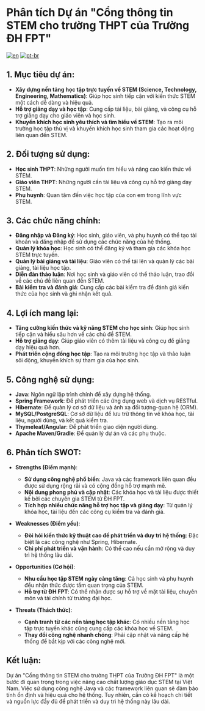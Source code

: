 # Phân tích Dự án "Cổng thông tin STEM cho trường THPT của Trường ĐH FPT"

[![en](https://img.shields.io/badge/lang-en-blue.svg)](https://github.com/UTH-BrotherHood/JewelrySalesSystem/blob/main/README.eng.md)
[![pt-br](https://img.shields.io/badge/lang-vi-red.svg)](https://github.com/UTH-BrotherHood/JewelrySalesSystem/blob/dev/README.md)

## 1. Mục tiêu dự án:
- **Xây dựng nền tảng học tập trực tuyến về STEM (Science, Technology, Engineering, Mathematics)**: Giúp học sinh tiếp cận với kiến thức STEM một cách dễ dàng và hiệu quả.
- **Hỗ trợ giảng dạy và học tập**: Cung cấp tài liệu, bài giảng, và công cụ hỗ trợ giảng dạy cho giáo viên và học sinh.
- **Khuyến khích học sinh yêu thích và tìm hiểu về STEM**: Tạo ra môi trường học tập thú vị và khuyến khích học sinh tham gia các hoạt động liên quan đến STEM.

## 2. Đối tượng sử dụng:
- **Học sinh THPT**: Những người muốn tìm hiểu và nâng cao kiến thức về STEM.
- **Giáo viên THPT**: Những người cần tài liệu và công cụ hỗ trợ giảng dạy STEM.
- **Phụ huynh**: Quan tâm đến việc học tập của con em trong lĩnh vực STEM.

## 3. Các chức năng chính:
- **Đăng nhập và Đăng ký**: Học sinh, giáo viên, và phụ huynh có thể tạo tài khoản và đăng nhập để sử dụng các chức năng của hệ thống.
- **Quản lý khóa học**: Học sinh có thể đăng ký và tham gia các khóa học STEM trực tuyến.
- **Quản lý bài giảng và tài liệu**: Giáo viên có thể tải lên và quản lý các bài giảng, tài liệu học tập.
- **Diễn đàn thảo luận**: Nơi học sinh và giáo viên có thể thảo luận, trao đổi về các chủ đề liên quan đến STEM.
- **Bài kiểm tra và đánh giá**: Cung cấp các bài kiểm tra để đánh giá kiến thức của học sinh và ghi nhận kết quả.

## 4. Lợi ích mang lại:
- **Tăng cường kiến thức và kỹ năng STEM cho học sinh**: Giúp học sinh tiếp cận và hiểu sâu hơn về các chủ đề STEM.
- **Hỗ trợ giảng dạy**: Giúp giáo viên có thêm tài liệu và công cụ để giảng dạy hiệu quả hơn.
- **Phát triển cộng đồng học tập**: Tạo ra môi trường học tập và thảo luận sôi động, khuyến khích sự tham gia của học sinh.

## 5. Công nghệ sử dụng:
- **Java**: Ngôn ngữ lập trình chính để xây dựng hệ thống.
- **Spring Framework**: Để phát triển các ứng dụng web và dịch vụ RESTful.
- **Hibernate**: Để quản lý cơ sở dữ liệu và ánh xạ đối tượng-quan hệ (ORM).
- **MySQL/PostgreSQL**: Cơ sở dữ liệu để lưu trữ thông tin về khóa học, tài liệu, người dùng, và kết quả kiểm tra.
- **Thymeleaf/Angular**: Để phát triển giao diện người dùng.
- **Apache Maven/Gradle**: Để quản lý dự án và các phụ thuộc.

## 6. Phân tích SWOT:
- **Strengths (Điểm mạnh)**:
  - **Sử dụng công nghệ phổ biến**: Java và các framework liên quan đều được sử dụng rộng rãi và có cộng đồng hỗ trợ mạnh mẽ.
  - **Nội dung phong phú và cập nhật**: Các khóa học và tài liệu được thiết kế bởi các chuyên gia STEM từ ĐH FPT.
  - **Tích hợp nhiều chức năng hỗ trợ học tập và giảng dạy**: Từ quản lý khóa học, tài liệu đến các công cụ kiểm tra và đánh giá.

- **Weaknesses (Điểm yếu)**:
  - **Đòi hỏi kiến thức kỹ thuật cao để phát triển và duy trì hệ thống**: Đặc biệt là các công nghệ như Spring, Hibernate.
  - **Chi phí phát triển và vận hành**: Có thể cao nếu cần mở rộng và duy trì hệ thống lâu dài.

- **Opportunities (Cơ hội)**:
  - **Nhu cầu học tập STEM ngày càng tăng**: Cả học sinh và phụ huynh đều nhận thức được tầm quan trọng của STEM.
  - **Hỗ trợ từ ĐH FPT**: Có thể nhận được sự hỗ trợ về mặt tài liệu, chuyên môn và tài chính từ trường đại học.

- **Threats (Thách thức)**:
  - **Cạnh tranh từ các nền tảng học tập khác**: Có nhiều nền tảng học tập trực tuyến khác cũng cung cấp các khóa học về STEM.
  - **Thay đổi công nghệ nhanh chóng**: Phải cập nhật và nâng cấp hệ thống để bắt kịp với các công nghệ mới.

## Kết luận:
Dự án "Cổng thông tin STEM cho trường THPT của Trường ĐH FPT" là một bước đi quan trọng trong việc nâng cao chất lượng giáo dục STEM tại Việt Nam. Việc sử dụng công nghệ Java và các framework liên quan sẽ đảm bảo tính ổn định và hiệu quả cho hệ thống. Tuy nhiên, cần có kế hoạch chi tiết và nguồn lực đầy đủ để phát triển và duy trì hệ thống này lâu dài.
